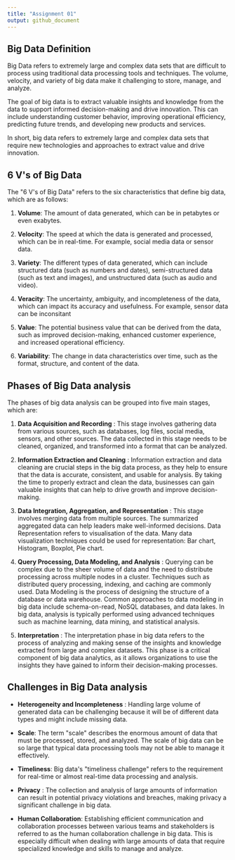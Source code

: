 ```yaml
---
title: "Assignment 01"
output: github_document
---
```


## Big Data Definition

Big Data refers to extremely large and complex data sets that are difficult to process using traditional data processing tools and techniques. The volume, velocity, and variety of big data make it challenging to store, manage, and analyze.

The goal of big data is to extract valuable insights and knowledge from the data to support informed decision-making and drive innovation. This can include understanding customer behavior, improving operational efficiency, predicting future trends, and developing new products and services.

In short, big data refers to extremely large and complex data sets that require new technologies and approaches to extract value and drive innovation.

## 6 V's of Big Data

The "6 V's of Big Data" refers to the six characteristics that define big data, which are as follows:

1. **Volume**: The amount of data generated, which can be in petabytes or even exabytes.   

2. **Velocity**: The speed at which the data is generated and processed, which can be in real-time. For example, social media data or sensor data.

3. **Variety**: The different types of data generated, which can include structured data (such as numbers and dates), semi-structured data (such as text and images), and unstructured data (such as audio and video).

4. **Veracity**: The uncertainty, ambiguity, and incompleteness of the data, which can impact its accuracy and usefulness. For example, sensor data can be inconsitant

5. **Value**: The potential business value that can be derived from the data, such as improved decision-making, enhanced customer experience, and increased operational efficiency.

6. **Variability**: The change in data characteristics over time, such as the format, structure, and content of the data.

## Phases of Big Data analysis

The phases of big data analysis can be grouped into five main stages, which are:

1. **Data Acquisition and Recording** : This stage involves gathering data from various sources, such as databases, log files, social media, sensors, and other sources. The data collected in this stage needs to be cleaned, organized, and transformed into a format that can be analyzed.

2. **Information Extraction and Cleaning** :  Information extraction and data cleaning are crucial steps in the big data process, as they help to ensure that the data is accurate, consistent, and usable for analysis. By taking the time to properly extract and clean the data, businesses can gain valuable insights that can help to drive growth and improve decision-making.

3. **Data Integration, Aggregation, and Representation** : This stage involves merging data from multiple sources. The summarized aggregated data can help leaders make well-informed decisions. Data Representation refers to visualisation of the data. Many data visualization techniques could be used for representation: Bar chart, Histogram, Boxplot, Pie chart.

4. **Query Processing, Data Modeling, and Analysis** : Querying can be complex due to the sheer volume of data and the need to distribute processing across multiple nodes in a cluster. Techniques such as distributed query processing, indexing, and caching are commonly used. Data Modeling is the process of designing the structure of a database or data warehouse. Common approaches to data modeling in big data include schema-on-read, NoSQL databases, and data lakes. In big data, analysis is typically performed using advanced techniques such as machine learning, data mining, and statistical analysis.

5. **Interpretation** : The interpretation phase in big data refers to the process of analyzing and making sense of the insights and knowledge extracted from large and complex datasets. This phase is a critical component of big data analytics, as it allows organizations to use the insights they have gained to inform their decision-making processes.

## Challenges in Big Data analysis

- **Heterogeneity and Incompleteness** : Handling large volume of generated data can be challenging because it will be of different data types and might include missing data.

- **Scale**: The term "scale" describes the enormous amount of data that must be processed, stored, and analyzed. The scale of big data can be so large that typical data processing tools may not be able to manage it effectively.

- **Timeliness**: Big data's "timeliness challenge" refers to the requirement for real-time or almost real-time data processing and analysis.

- **Privacy** : The collection and analysis of large amounts of information can result in potential privacy violations and breaches, making privacy a significant challenge in big data.

- **Human Collaboration**: Establishing efficient communication and collaboration processes between various teams and stakeholders is referred to as the human collaboration challenge in big data. This is especially difficult when dealing with large amounts of data that require specialized knowledge and skills to manage and analyze.


